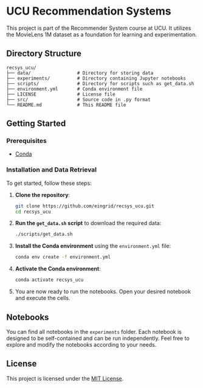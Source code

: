 
# UCU Recommendation Systems

This project is part of the Recommender System course at UCU. It utilizes the MovieLens 1M dataset as a foundation for learning and experimentation.

## Directory Structure

```plaintext
recsys_ucu/
├── data/                 # Directory for storing data
├── experiments/          # Directory containing Jupyter notebooks
├── scripts/              # Directory for scripts such as get_data.sh
├── environment.yml       # Conda environment file
├── LICENSE               # License file
├── src/                  # Source code in .py format
└── README.md             # This README file
```

## Getting Started

### Prerequisites

- [Conda](https://docs.conda.io/projects/conda/en/latest/user-guide/install/index.html)

### Installation and Data Retrieval

To get started, follow these steps:

1. **Clone the repository**:
    ```bash
    git clone https://github.com/eingrid/recsys_ucu.git
    cd recsys_ucu
    ```
2. **Run the `get_data.sh` script** to download the required data:
    ```bash
    ./scripts/get_data.sh
    ```
3. **Install the Conda environment** using the `environment.yml` file:
    ```bash
    conda env create -f environment.yml
    ```
4. **Activate the Conda environment**:
    ```bash
    conda activate recsys_ucu
    ```
5. You are now ready to run the notebooks. Open your desired notebook and execute the cells.

## Notebooks

You can find all notebooks in the `experiments` folder. Each notebook is designed to be self-contained and can be run independently. Feel free to explore and modify the notebooks according to your needs.

## License

This project is licensed under the [MIT License](LICENSE).
